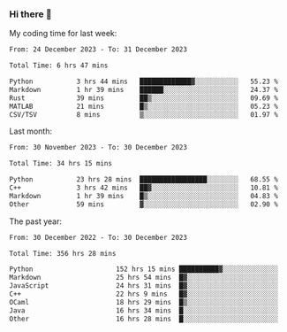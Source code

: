 ### Hi there 👋

My coding time for last week:

<!--START_SECTION:week-->

```txt
From: 24 December 2023 - To: 31 December 2023

Total Time: 6 hrs 47 mins

Python           3 hrs 44 mins   █████████████▓░░░░░░░░░░░   55.23 %
Markdown         1 hr 39 mins    ██████░░░░░░░░░░░░░░░░░░░   24.37 %
Rust             39 mins         ██▒░░░░░░░░░░░░░░░░░░░░░░   09.69 %
MATLAB           21 mins         █▒░░░░░░░░░░░░░░░░░░░░░░░   05.23 %
CSV/TSV          8 mins          ▒░░░░░░░░░░░░░░░░░░░░░░░░   01.97 %
```

<!--END_SECTION:week-->

Last month:

<!--START_SECTION:month-->

```txt
From: 30 November 2023 - To: 30 December 2023

Total Time: 34 hrs 15 mins

Python           23 hrs 28 mins  █████████████████░░░░░░░░   68.55 %
C++              3 hrs 42 mins   ██▓░░░░░░░░░░░░░░░░░░░░░░   10.81 %
Markdown         1 hr 39 mins    █▒░░░░░░░░░░░░░░░░░░░░░░░   04.83 %
Other            59 mins         ▓░░░░░░░░░░░░░░░░░░░░░░░░   02.90 %
```

<!--END_SECTION:month-->

The past year:

<!--START_SECTION:year-->

```txt
From: 30 December 2022 - To: 30 December 2023

Total Time: 356 hrs 28 mins

Python                     152 hrs 15 mins ██████████▓░░░░░░░░░░░░░░   42.71 %
Markdown                   25 hrs 54 mins  █▓░░░░░░░░░░░░░░░░░░░░░░░   07.27 %
JavaScript                 24 hrs 31 mins  █▓░░░░░░░░░░░░░░░░░░░░░░░   06.88 %
C++                        22 hrs 9 mins   █▓░░░░░░░░░░░░░░░░░░░░░░░   06.21 %
OCaml                      18 hrs 29 mins  █▒░░░░░░░░░░░░░░░░░░░░░░░   05.19 %
Java                       16 hrs 34 mins  █░░░░░░░░░░░░░░░░░░░░░░░░   04.65 %
Other                      16 hrs 28 mins  █░░░░░░░░░░░░░░░░░░░░░░░░   04.62 %
```

<!--END_SECTION:year-->
